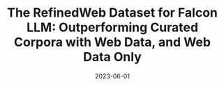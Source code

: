---
title: "The RefinedWeb Dataset for Falcon LLM: Outperforming Curated Corpora with Web Data, and Web Data Only"
date: 2023-06-01
authors: Guilherme Penedo, Quentin Malartic, Daniel Hesslow, Ruxandra Cojocaru, Alessandro Cappelli, Hamza Alobeidli, Baptiste Pannier, Ebtesam Almazrouei, Julien Launay
link: https://arxiv.org/abs/2306.01116
---